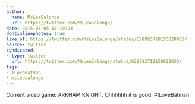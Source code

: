 ```yaml
---
author:
  name: MsLeaSalonga
  url: https://twitter.com/MsLeaSalonga/
date: 2015-08-05 18:19:23
dontinlinephotos: true
like_of: https://twitter.com/MsLeaSalonga/status/628993718150828032/
source: twitter
syndicated:
- type: twitter
  url: https://twitter.com/MsLeaSalonga/status/628993718150828032/
tags:
- ILoveBatman
- msleasalonga
---
```


Current video game: ARKHAM KNIGHT. Ohhhhhh it is good. #ILoveBatman